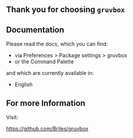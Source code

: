 Thank you for choosing `gruvbox`
----------------------------------------


Documentation
-------------

Please read the docs, which you can find:

* via Preferences > Package settings > gruvbox
* or the Command Palette

and which are currently available in:

* English


For more Information
--------------------

Visit:

https://github.com/Briles/gruvbox
